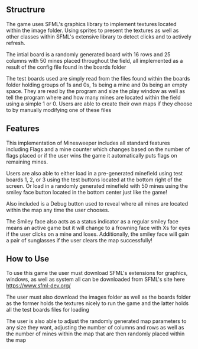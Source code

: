 ## Structrure
The game uses SFML's graphics library to implement textures located within the image folder. Using sprites to present the textures as well as other classes within SFML's extensive library to detect clicks and to actively refresh.

The intial board is a randomly generated board with 16 rows and 25 columns with 50 mines placed throughout the field, all implemented as a result of the config file found in the boards folder

The test boards used are simply read from the files found within the boards folder holding groups of 1s and 0s, 1s being a mine and 0s being an empty space. They are read by the program and size the play window as well as tell the program where and how many mines are located within the field using a simple 1 or 0. Users are able to create their own maps if they choose to by manually modifying one of these files


## Features
This implementation of Minesweeper includes all standard features including Flags and a mine counter which changes based on the number of flags placed or if the user wins the game it automatically puts flags on remaining mines.

Users are also able to either load in a pre-generated minefield using test boards 1, 2, or 3 using the test buttons located at the bottom right of the screen. Or load in a randomly generated minefield with 50 mines using the smiley face button located in the bottom center just like the game!

Also included is a Debug button used to reveal where all mines are located within the map any time the user chooses.

The Smiley face also acts as a status indicator as a regular smiley face means an active game but it will change to a frowning face with Xs for eyes if the user clicks on a mine and loses. Additionally, the smiley face will gain a pair of sunglasses if the user clears the map successfully!

## How to Use
To use this game the user must download SFML's extensions for graphics, windows, as well as system all can be downloaded from SFML's site here https://www.sfml-dev.org/

The user must also download the images folder as well as the boards folder as the former holds the textures nicely to run the game and the latter holds all the test boards files for loading

The user is also able to adjust the randomly generated map parameters to any size they want, adjusting the number of columns and rows as well as the number of mines within the map that are then randomly placed within the map



